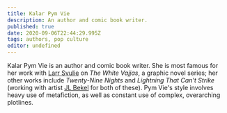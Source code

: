 ```yaml
---
title: Kalar Pym Vie
description: An author and comic book writer.
published: true
date: 2020-09-06T22:44:29.995Z
tags: authors, pop culture
editor: undefined
---
```


Kalar Pym Vie is an author and comic book writer. She is most famous for her work with [Larr Svulie](/pop-culture-figures/larr_svulie "wikilink") on *The White Vajjas*, a graphic novel series; her other works include *Twenty-Nine Nights* and *Lightning That Can't Strike* (working with artist [JL Bekel](/pop-culture-figures/jl_bekel "wikilink") for both of these). Pym Vie's style involves heavy use of metafiction, as well as constant use of complex, overarching plotlines.